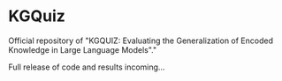 # KGQuiz
Official repository of "KGQUIZ: Evaluating the Generalization of Encoded Knowledge in Large Language Models"."

Full release of code and results incoming...
